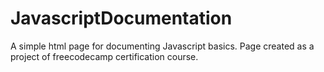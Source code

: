 # JavascriptDocumentation

A simple html page for documenting Javascript basics.
Page created as a project of freecodecamp certification course.
